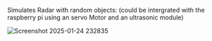 Simulates Radar with random objects:
(could be intergrated with the raspberry pi using an servo Motor and an ultrasonic module)

![Screenshot 2025-01-24 232835](https://github.com/user-attachments/assets/51cf376f-a054-4c5c-a785-22b5e2ecfb28)
